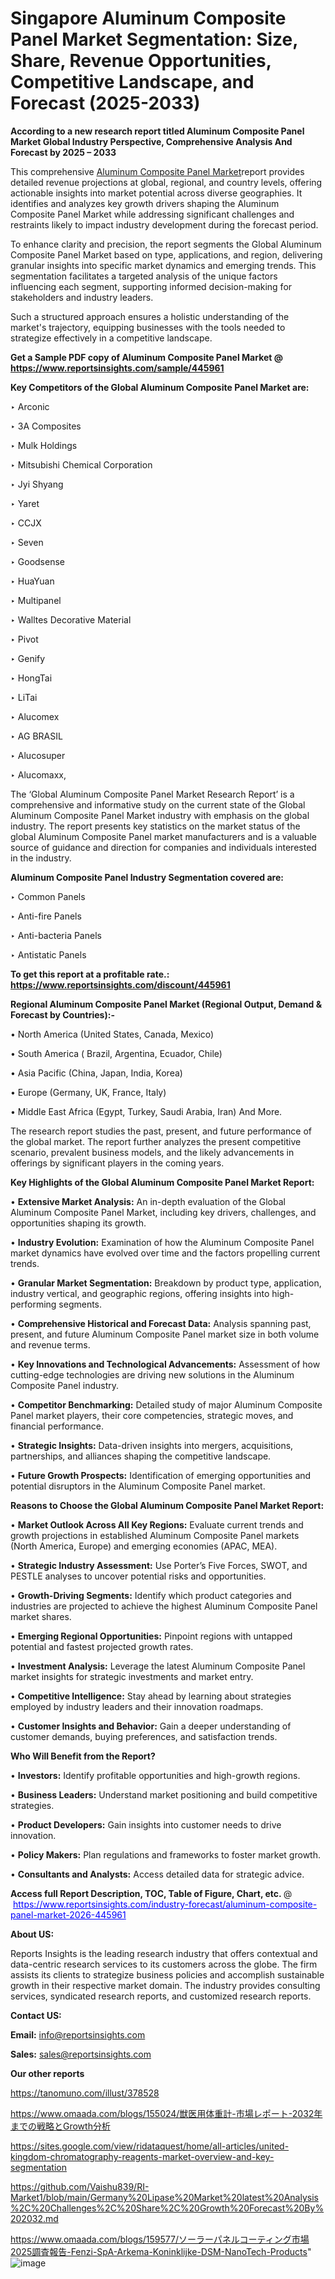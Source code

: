 # Singapore Aluminum Composite Panel Market Segmentation: Size, Share, Revenue Opportunities, Competitive Landscape, and Forecast (2025-2033)

<strong>According to a new research report titled Aluminum Composite Panel Market Global Industry Perspective, Comprehensive Analysis And Forecast by 2025 – 2033</strong>

This comprehensive <a href=https://www.reportsinsights.com/sample/445961>Aluminum Composite Panel Market</a>report provides detailed revenue projections at global, regional, and country levels, offering actionable insights into market potential across diverse geographies. It identifies and analyzes key growth drivers shaping the Aluminum Composite Panel Market while addressing significant challenges and restraints likely to impact industry development during the forecast period.

To enhance clarity and precision, the report segments the Global Aluminum Composite Panel Market based on type, applications, and region, delivering granular insights into specific market dynamics and emerging trends. This segmentation facilitates a targeted analysis of the unique factors influencing each segment, supporting informed decision-making for stakeholders and industry leaders.

Such a structured approach ensures a holistic understanding of the market's trajectory, equipping businesses with the tools needed to strategize effectively in a competitive landscape.

<strong>Get a Sample PDF copy of Aluminum Composite Panel Market </strong><strong>@<a href=https://www.reportsinsights.com/sample/445961 style=color:#0000ff;> https://www.reportsinsights.com/sample/445961</a></strong></font>

<strong>Key Competitors of the Global Aluminum Composite Panel Market are:</strong>

‣ Arconic

‣ 3A Composites

‣ Mulk Holdings

‣ Mitsubishi Chemical Corporation

‣ Jyi Shyang

‣ Yaret

‣ CCJX

‣ Seven

‣ Goodsense

‣ HuaYuan

‣ Multipanel

‣ Walltes Decorative Material

‣ Pivot

‣ Genify

‣ HongTai

‣ LiTai

‣ Alucomex

‣ AG BRASIL

‣ Alucosuper

‣ Alucomaxx,

The ‘Global Aluminum Composite Panel Market Research Report’ is a comprehensive and informative study on the current state of the Global Aluminum Composite Panel Market industry with emphasis on the global industry. The report presents key statistics on the market status of the global Aluminum Composite Panel market manufacturers and is a valuable source of guidance and direction for companies and individuals interested in the industry.

<strong>Aluminum Composite Panel Industry Segmentation covered are:</strong>

‣ Common Panels

‣ Anti-fire Panels

‣ Anti-bacteria Panels

‣ Antistatic Panels

<strong>To get this report at a profitable rate.: <a href=https://www.reportsinsights.com/discount/445961 style=color:#0000ff;>https://www.reportsinsights.com/discount/445961</a></strong></font>

<strong>Regional Aluminum Composite Panel Market (Regional Output, Demand &amp; Forecast by Countries):-</strong>

• North America (United States, Canada, Mexico)

• South America ( Brazil, Argentina, Ecuador, Chile)

• Asia Pacific (China, Japan, India, Korea)

• Europe (Germany, UK, France, Italy)

• Middle East Africa (Egypt, Turkey, Saudi Arabia, Iran) And More.

The research report studies the past, present, and future performance of the global market. The report further analyzes the present competitive scenario, prevalent business models, and the likely advancements in offerings by significant players in the coming years.

<strong>Key Highlights of the Global Aluminum Composite Panel Market Report:</strong>

• <strong>Extensive Market Analysis:</strong> An in-depth evaluation of the Global Aluminum Composite Panel Market, including key drivers, challenges, and opportunities shaping its growth.

• <strong>Industry Evolution:</strong> Examination of how the Aluminum Composite Panel market dynamics have evolved over time and the factors propelling current trends.

• <strong>Granular Market Segmentation:</strong> Breakdown by product type, application, industry vertical, and geographic regions, offering insights into high-performing segments.

• <strong>Comprehensive Historical and Forecast Data:</strong> Analysis spanning past, present, and future Aluminum Composite Panel market size in both volume and revenue terms.

• <strong>Key Innovations and Technological Advancements:</strong> Assessment of how cutting-edge technologies are driving new solutions in the Aluminum Composite Panel industry.

• <strong>Competitor Benchmarking:</strong> Detailed study of major Aluminum Composite Panel market players, their core competencies, strategic moves, and financial performance.

• <strong>Strategic Insights:</strong> Data-driven insights into mergers, acquisitions, partnerships, and alliances shaping the competitive landscape.

• <strong>Future Growth Prospects:</strong> Identification of emerging opportunities and potential disruptors in the Aluminum Composite Panel market.

<strong>Reasons to Choose the Global Aluminum Composite Panel Market Report:</strong>

• <strong>Market Outlook Across All Key Regions:</strong> Evaluate current trends and growth projections in established Aluminum Composite Panel markets (North America, Europe) and emerging economies (APAC, MEA).

• <strong>Strategic Industry Assessment:</strong> Use Porter’s Five Forces, SWOT, and PESTLE analyses to uncover potential risks and opportunities.

• <strong>Growth-Driving Segments:</strong> Identify which product categories and industries are projected to achieve the highest Aluminum Composite Panel market shares.

• <strong>Emerging Regional Opportunities:</strong> Pinpoint regions with untapped potential and fastest projected growth rates.

• <strong>Investment Analysis:</strong> Leverage the latest Aluminum Composite Panel market insights for strategic investments and market entry.

• <strong>Competitive Intelligence:</strong> Stay ahead by learning about strategies employed by industry leaders and their innovation roadmaps.

• <strong>Customer Insights and Behavior:</strong> Gain a deeper understanding of customer demands, buying preferences, and satisfaction trends.

<strong>Who Will Benefit from the Report?</strong>

• <strong>Investors:</strong> Identify profitable opportunities and high-growth regions.

• <strong>Business Leaders:</strong> Understand market positioning and build competitive strategies.

• <strong>Product Developers:</strong> Gain insights into customer needs to drive innovation.

• <strong>Policy Makers:</strong> Plan regulations and frameworks to foster market growth.

• <strong>Consultants and Analysts:</strong> Access detailed data for strategic advice.
</ul>
<strong>Access full Report Description, TOC, Table of Figure, Chart, etc. </strong>@  <a href=https://www.reportsinsights.com/industry-forecast/aluminum-composite-panel-market-2026-445961 style=color:#0000ff;>https://www.reportsinsights.com/industry-forecast/aluminum-composite-panel-market-2026-445961</a></font>

<strong><strong>About US</strong>:</strong>

Reports Insights is the leading research industry that offers contextual and data-centric research services to its customers across the globe. The firm assists its clients to strategize business policies and accomplish sustainable growth in their respective market domain. The industry provides consulting services, syndicated research reports, and customized research reports.

<strong>Contact US:</strong>

<p class=""""><b>Email:</b> <a href=mailto:info@reportsinsights.com>info@reportsinsights.com</a></p>
<p class=""""><b>Sales:</b> <a href=mailto:sales@reportsinsights.com>sales@reportsinsights.com</a></p>

<strong>Our other reports</strong>

<a href=https://tanomuno.com/illust/378528>https://tanomuno.com/illust/378528</a>

<a href=https://www.omaada.com/blogs/155024/獣医用体重計-市場レポート-2032年までの戦略とGrowth分析>https://www.omaada.com/blogs/155024/獣医用体重計-市場レポート-2032年までの戦略とGrowth分析</a>

<a href=https://sites.google.com/view/ridataquest/home/all-articles/united-kingdom-chromatography-reagents-market-overview-and-key-segmentation>https://sites.google.com/view/ridataquest/home/all-articles/united-kingdom-chromatography-reagents-market-overview-and-key-segmentation</a>

<a href=https://github.com/Vaishu839/RI-Market1/blob/main/Germany%20Lipase%20Market%20latest%20Analysis%2C%20Challenges%2C%20Share%2C%20Growth%20Forecast%20By%202032.md>https://github.com/Vaishu839/RI-Market1/blob/main/Germany%20Lipase%20Market%20latest%20Analysis%2C%20Challenges%2C%20Share%2C%20Growth%20Forecast%20By%202032.md</a>

<a href=https://www.omaada.com/blogs/159577/ソーラーパネルコーティング市場2025調査報告-Fenzi-SpA-Arkema-Koninklijke-DSM-NanoTech-Products>https://www.omaada.com/blogs/159577/ソーラーパネルコーティング市場2025調査報告-Fenzi-SpA-Arkema-Koninklijke-DSM-NanoTech-Products</a>"
![image](https://github.com/user-attachments/assets/768ee817-33bd-4f00-9a15-e625da51d172)
